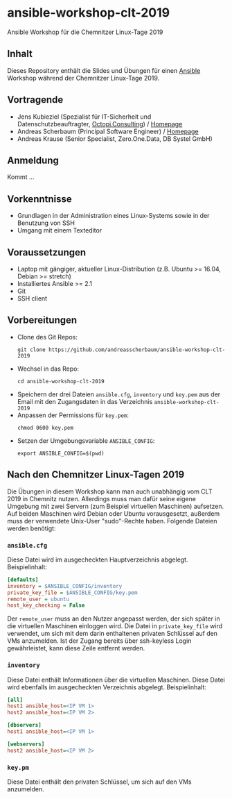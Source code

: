 # ansible-workshop-clt-2019

Ansible Workshop für die Chemnitzer Linux-Tage 2019

## Inhalt

Dieses Repository enthält die Slides und Übungen für einen [Ansible](https://www.ansible.com/) Workshop während der Chemnitzer Linux-Tage 2019.

## Vortragende

* Jens Kubieziel (Spezialist für IT-Sicherheit und Datenschutzbeauftragter, [Octopi.Consulting](https://torservers.net/)) / [Homepage](https://kubieziel.de/)
* Andreas Scherbaum (Principal Software Engineer) / [Homepage](http://andreas.scherbaum.la/)
* Andreas Krause (Senior Specialist, Zero.One.Data, DB Systel GmbH)

## Anmeldung

Kommt ...

## Vorkenntnisse

* Grundlagen in der Administration eines Linux-Systems sowie in der Benutzung von SSH
* Umgang mit einem Texteditor

## Voraussetzungen

* Laptop mit gängiger, aktueller Linux-Distribution (z.B. Ubuntu >= 16.04, Debian >= stretch)
* Installiertes Ansible >= 2.1
* Git
* SSH client

## Vorbereitungen

* Clone des Git Repos:
    ```console
    git clone https://github.com/andreasscherbaum/ansible-workshop-clt-2019
    ```
* Wechsel in das Repo:
    ```console
    cd ansible-workshop-clt-2019
    ```
* Speichern der drei Dateien `ansible.cfg`, `inventory` und `key.pem` aus der Email mit den Zugangsdaten in das Verzeichnis `ansible-workshop-clt-2019`
* Anpassen der Permissions für `key.pem`:
    ```console
    chmod 0600 key.pem
    ```
* Setzen der Umgebungsvariable `ANSIBLE_CONFIG`:
    ```console
    export ANSIBLE_CONFIG=$(pwd)
    ```

## Nach den Chemnitzer Linux-Tagen 2019

Die Übungen in diesem Workshop kann man auch unabhängig vom CLT 2019 in Chemnitz nutzen. Allerdings muss man dafür seine eigene Umgebung mit zwei Servern (zum Beispiel virtuellen Maschinen) aufsetzen. Auf beiden Maschinen wird Debian oder Ubuntu vorausgesetzt, außerdem muss der verwendete Unix-User "sudo"-Rechte haben. Folgende Dateien werden benötigt:

### `ansible.cfg`

Diese Datei wird im ausgecheckten Hauptverzeichnis abgelegt. Beispielinhalt:

```ini
[defaults]
inventory = $ANSIBLE_CONFIG/inventory
private_key_file = $ANSIBLE_CONFIG/key.pem
remote_user = ubuntu
host_key_checking = False
```

Der `remote_user` muss an den Nutzer angepasst werden, der sich später in die virtuellen Maschinen einloggen wird. Die Datei in `private_key_file` wird verwendet, um sich mit dem darin enthaltenen privaten Schlüssel auf den VMs anzumelden. Ist der Zugang bereits über ssh-keyless Login gewährleistet, kann diese Zeile entfernt werden.

### `inventory`

Diese Datei enthält Informationen über die virtuellen Maschinen. Diese Datei wird ebenfalls im ausgecheckten Verzeichnis abgelegt. Beispielinhalt:

```ini
[all]
host1 ansible_host=<IP VM 1>
host2 ansible_host=<IP VM 2>

[dbservers]
host1 ansible_host=<IP VM 1>

[webservers]
host2 ansible_host=<IP VM 2>
```

### `key.pm`

Diese Datei enthält den privaten Schlüssel, um sich auf den VMs anzumelden.

